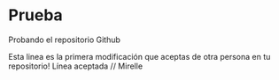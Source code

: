 # Prueba
Probando el repositorio Github

Esta linea es la primera modificación que aceptas de otra persona en tu repositorio!
Línea aceptada // Mirelle 
